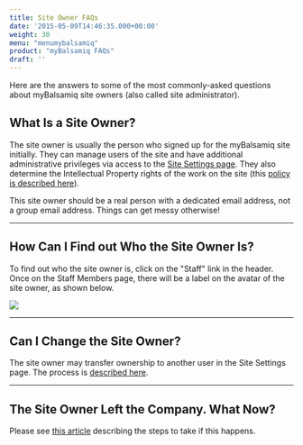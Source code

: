 ```yaml
---
title: Site Owner FAQs
date: '2015-05-09T14:46:35.000+00:00'
weight: 30
menu: "menumybalsamiq"
product: "myBalsamiq FAQs"
draft: ''
---
```


Here are the answers to some of the most commonly-asked questions about myBalsamiq site owners (also called site administrator).

## What Is a Site Owner?

The site owner is usually the person who signed up for the myBalsamiq site initially. They can manage users of the site and have additional administrative privileges via access to the [Site Settings page](https://docs.balsamiq.com/mybalsamiq/sitesettings/). They also determine the Intellectual Property rights of the work on the site (this [policy is described here](https://balsamiq.com/legal/terms/tos/#ip-rights)).

This site owner should be a real person with a dedicated email address, not a group email address. Things can get messy otherwise!

* * *

## How Can I Find out Who the Site Owner Is?

To find out who the site owner is, click on the "Staff" link in the header. Once on the Staff Members page, there will be a label on the avatar of the site owner, as shown below.

![](https://media.balsamiq.com/img/support/docs/myb/site-owner.png)

* * *

## Can I Change the Site Owner?

The site owner may transfer ownership to another user in the Site Settings page. The process is [described here](https://docs.balsamiq.com/mybalsamiq/sitesettings/#administration).

* * *

## The Site Owner Left the Company. What Now?

Please see [this article](/mybalsamiq/siteownerleft/) describing the steps to take if this happens.

